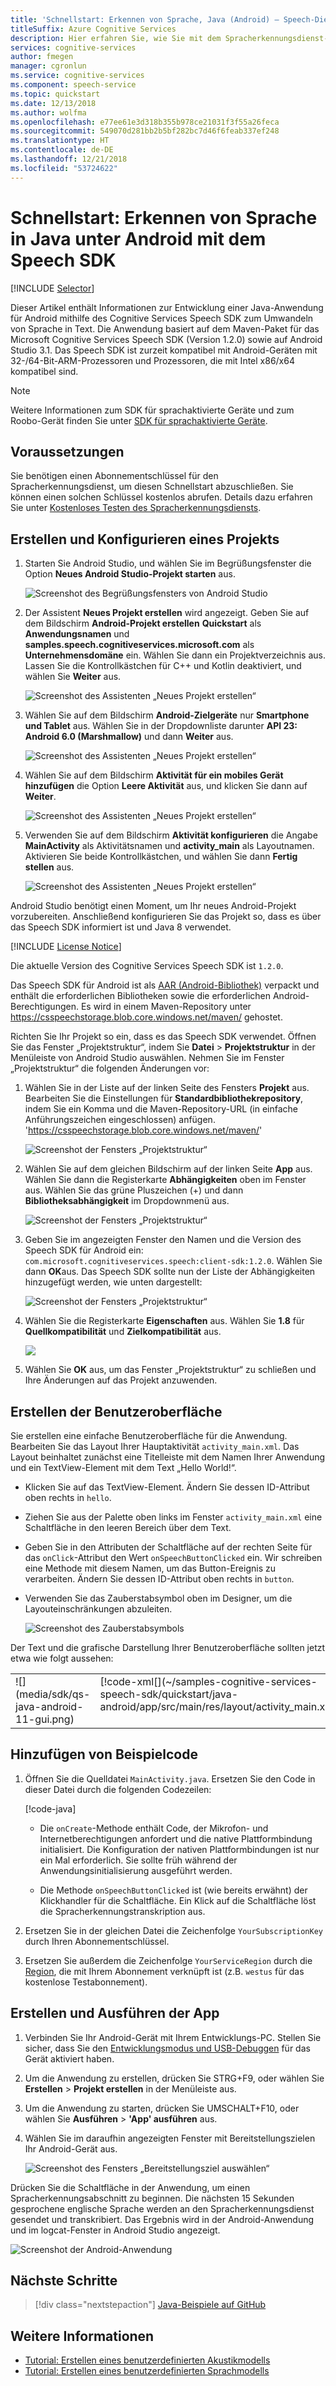 ```yaml
---
title: 'Schnellstart: Erkennen von Sprache, Java (Android) – Speech-Dienste'
titleSuffix: Azure Cognitive Services
description: Hier erfahren Sie, wie Sie mit dem Spracherkennungsdienst-SDK Sprache in Java oder Android erkennen.
services: cognitive-services
author: fmegen
manager: cgronlun
ms.service: cognitive-services
ms.component: speech-service
ms.topic: quickstart
ms.date: 12/13/2018
ms.author: wolfma
ms.openlocfilehash: e77ee61e3d318b355b978ce21031f3f55a26feca
ms.sourcegitcommit: 549070d281bb2b5bf282bc7d46f6feab337ef248
ms.translationtype: HT
ms.contentlocale: de-DE
ms.lasthandoff: 12/21/2018
ms.locfileid: "53724622"
---
```

# <a name="quickstart-recognize-speech-in-java-on-android-by-using-the-speech-sdk"></a>Schnellstart: Erkennen von Sprache in Java unter Android mit dem Speech SDK

[!INCLUDE [Selector](../../../includes/cognitive-services-speech-service-quickstart-selector.md)]

Dieser Artikel enthält Informationen zur Entwicklung einer Java-Anwendung für Android mithilfe des Cognitive Services Speech SDK zum Umwandeln von Sprache in Text.
Die Anwendung basiert auf dem Maven-Paket für das Microsoft Cognitive Services Speech SDK (Version 1.2.0) sowie auf Android Studio 3.1.
Das Speech SDK ist zurzeit kompatibel mit Android-Geräten mit 32-/64-Bit-ARM-Prozessoren und Prozessoren, die mit Intel x86/x64 kompatibel sind.

> [!NOTE]
> Weitere Informationen zum SDK für sprachaktivierte Geräte und zum Roobo-Gerät finden Sie unter [SDK für sprachaktivierte Geräte](speech-devices-sdk.md).

## <a name="prerequisites"></a>Voraussetzungen

Sie benötigen einen Abonnementschlüssel für den Spracherkennungsdienst, um diesen Schnellstart abzuschließen. Sie können einen solchen Schlüssel kostenlos abrufen. Details dazu erfahren Sie unter [Kostenloses Testen des Spracherkennungsdiensts](get-started.md).

## <a name="create-and-configure-a-project"></a>Erstellen und Konfigurieren eines Projekts

1. Starten Sie Android Studio, und wählen Sie im Begrüßungsfenster die Option **Neues Android Studio-Projekt starten** aus.

    ![Screenshot des Begrüßungsfensters von Android Studio](media/sdk/qs-java-android-01-start-new-android-studio-project.png)

1. Der Assistent **Neues Projekt erstellen** wird angezeigt. Geben Sie auf dem Bildschirm **Android-Projekt erstellen** **Quickstart** als **Anwendungsnamen** und **samples.speech.cognitiveservices.microsoft.com** als **Unternehmensdomäne** ein. Wählen Sie dann ein Projektverzeichnis aus. Lassen Sie die Kontrollkästchen für C++ und Kotlin deaktiviert, und wählen Sie **Weiter** aus.

   ![Screenshot des Assistenten „Neues Projekt erstellen“](media/sdk/qs-java-android-02-create-android-project.png)

1. Wählen Sie auf dem Bildschirm **Android-Zielgeräte** nur **Smartphone und Tablet** aus. Wählen Sie in der Dropdownliste darunter **API 23: Android 6.0 (Marshmallow)** und dann **Weiter** aus.

   ![Screenshot des Assistenten „Neues Projekt erstellen“](media/sdk/qs-java-android-03-target-android-devices.png)

1. Wählen Sie auf dem Bildschirm **Aktivität für ein mobiles Gerät hinzufügen** die Option **Leere Aktivität** aus, und klicken Sie dann auf **Weiter**.

   ![Screenshot des Assistenten „Neues Projekt erstellen“](media/sdk/qs-java-android-04-add-an-activity-to-mobile.png)

1. Verwenden Sie auf dem Bildschirm **Aktivität konfigurieren** die Angabe **MainActivity** als Aktivitätsnamen und **activity\_main** als Layoutnamen. Aktivieren Sie beide Kontrollkästchen, und wählen Sie dann **Fertig stellen** aus.

   ![Screenshot des Assistenten „Neues Projekt erstellen“](media/sdk/qs-java-android-05-configure-activity.png)

Android Studio benötigt einen Moment, um Ihr neues Android-Projekt vorzubereiten. Anschließend konfigurieren Sie das Projekt so, dass es über das Speech SDK informiert ist und Java 8 verwendet.

[!INCLUDE [License Notice](../../../includes/cognitive-services-speech-service-license-notice.md)]

Die aktuelle Version des Cognitive Services Speech SDK ist `1.2.0`.

Das Speech SDK für Android ist als [AAR (Android-Bibliothek)](https://developer.android.com/studio/projects/android-library) verpackt und enthält die erforderlichen Bibliotheken sowie die erforderlichen Android-Berechtigungen.
Es wird in einem Maven-Repository unter https://csspeechstorage.blob.core.windows.net/maven/ gehostet.

Richten Sie Ihr Projekt so ein, dass es das Speech SDK verwendet. Öffnen Sie das Fenster „Projektstruktur“, indem Sie **Datei** > **Projektstruktur** in der Menüleiste von Android Studio auswählen. Nehmen Sie im Fenster „Projektstruktur“ die folgenden Änderungen vor:

1. Wählen Sie in der Liste auf der linken Seite des Fensters **Projekt** aus. Bearbeiten Sie die Einstellungen für **Standardbibliothekrepository**, indem Sie ein Komma und die Maven-Repository-URL (in einfache Anführungszeichen eingeschlossen) anfügen. 'https://csspeechstorage.blob.core.windows.net/maven/'

   ![Screenshot der Fensters „Projektstruktur“](media/sdk/qs-java-android-06-add-maven-repository.png)

1. Wählen Sie auf dem gleichen Bildschirm auf der linken Seite **App** aus. Wählen Sie dann die Registerkarte **Abhängigkeiten** oben im Fenster aus. Wählen Sie das grüne Pluszeichen (+) und dann **Bibliotheksabhängigkeit** im Dropdownmenü aus.

   ![Screenshot der Fensters „Projektstruktur“](media/sdk/qs-java-android-07-add-module-dependency.png)

1. Geben Sie im angezeigten Fenster den Namen und die Version des Speech SDK für Android ein: `com.microsoft.cognitiveservices.speech:client-sdk:1.2.0`. Wählen Sie dann **OK**aus.
   Das Speech SDK sollte nun der Liste der Abhängigkeiten hinzugefügt werden, wie unten dargestellt:

   ![Screenshot der Fensters „Projektstruktur“](media/sdk/qs-java-android-08-dependency-added-1.0.0.png)

1. Wählen Sie die Registerkarte **Eigenschaften** aus. Wählen Sie **1.8** für **Quellkompatibilität** und **Zielkompatibilität** aus.

   ![](media/sdk/qs-java-android-09-dependency-added.png)

1. Wählen Sie **OK** aus, um das Fenster „Projektstruktur“ zu schließen und Ihre Änderungen auf das Projekt anzuwenden.

## <a name="create-user-interface"></a>Erstellen der Benutzeroberfläche

Sie erstellen eine einfache Benutzeroberfläche für die Anwendung. Bearbeiten Sie das Layout Ihrer Hauptaktivität `activity_main.xml`. Das Layout beinhaltet zunächst eine Titelleiste mit dem Namen Ihrer Anwendung und ein TextView-Element mit dem Text „Hello World!“.

* Klicken Sie auf das TextView-Element. Ändern Sie dessen ID-Attribut oben rechts in `hello`.

* Ziehen Sie aus der Palette oben links im Fenster `activity_main.xml` eine Schaltfläche in den leeren Bereich über dem Text.

* Geben Sie in den Attributen der Schaltfläche auf der rechten Seite für das `onClick`-Attribut den Wert `onSpeechButtonClicked` ein. Wir schreiben eine Methode mit diesem Namen, um das Button-Ereignis zu verarbeiten.  Ändern Sie dessen ID-Attribut oben rechts in `button`.

* Verwenden Sie das Zauberstabsymbol oben im Designer, um die Layouteinschränkungen abzuleiten.

  ![Screenshot des Zauberstabsymbols](media/sdk/qs-java-android-10-infer-layout-constraints.png)

Der Text und die grafische Darstellung Ihrer Benutzeroberfläche sollten jetzt etwa wie folgt aussehen:

<table>
<tr>
<td valign="top">
![](media/sdk/qs-java-android-11-gui.png)
</td>
<td valign="top">
[!code-xml[](~/samples-cognitive-services-speech-sdk/quickstart/java-android/app/src/main/res/layout/activity_main.xml)]
</td>
</tr>
</table>

## <a name="add-sample-code"></a>Hinzufügen von Beispielcode

1. Öffnen Sie die Quelldatei `MainActivity.java`. Ersetzen Sie den Code in dieser Datei durch die folgenden Codezeilen:

   [!code-java[](~/samples-cognitive-services-speech-sdk/quickstart/java-android/app/src/main/java/com/microsoft/cognitiveservices/speech/samples/quickstart/MainActivity.java#code)]

   * Die `onCreate`-Methode enthält Code, der Mikrofon- und Internetberechtigungen anfordert und die native Plattformbindung initialisiert. Die Konfiguration der nativen Plattformbindungen ist nur ein Mal erforderlich. Sie sollte früh während der Anwendungsinitialisierung ausgeführt werden.

   * Die Methode `onSpeechButtonClicked` ist (wie bereits erwähnt) der Klickhandler für die Schaltfläche. Ein Klick auf die Schaltfläche löst die Spracherkennungstranskription aus.

1. Ersetzen Sie in der gleichen Datei die Zeichenfolge `YourSubscriptionKey` durch Ihren Abonnementschlüssel.

1. Ersetzen Sie außerdem die Zeichenfolge `YourServiceRegion` durch die [Region](regions.md), die mit Ihrem Abonnement verknüpft ist (z.B. `westus` für das kostenlose Testabonnement).

## <a name="build-and-run-the-app"></a>Erstellen und Ausführen der App

1. Verbinden Sie Ihr Android-Gerät mit Ihrem Entwicklungs-PC. Stellen Sie sicher, dass Sie den [Entwicklungsmodus und USB-Debuggen](https://developer.android.com/studio/debug/dev-options) für das Gerät aktiviert haben.

1. Um die Anwendung zu erstellen, drücken Sie STRG+F9, oder wählen Sie **Erstellen** > **Projekt erstellen** in der Menüleiste aus.

1. Um die Anwendung zu starten, drücken Sie UMSCHALT+F10, oder wählen Sie **Ausführen** > **'App' ausführen** aus.

1. Wählen Sie im daraufhin angezeigten Fenster mit Bereitstellungszielen Ihr Android-Gerät aus.

   ![Screenshot des Fensters „Bereitstellungsziel auswählen“](media/sdk/qs-java-android-12-deploy.png)

Drücken Sie die Schaltfläche in der Anwendung, um einen Spracherkennungsabschnitt zu beginnen. Die nächsten 15 Sekunden gesprochene englische Sprache werden an den Spracherkennungsdienst gesendet und transkribiert. Das Ergebnis wird in der Android-Anwendung und im logcat-Fenster in Android Studio angezeigt.

![Screenshot der Android-Anwendung](media/sdk/qs-java-android-13-gui-on-device.png)

## <a name="next-steps"></a>Nächste Schritte

> [!div class="nextstepaction"]
> [Java-Beispiele auf GitHub](https://aka.ms/csspeech/samples)

## <a name="see-also"></a>Weitere Informationen

- [Tutorial: Erstellen eines benutzerdefinierten Akustikmodells](how-to-customize-acoustic-models.md)
- [Tutorial: Erstellen eines benutzerdefinierten Sprachmodells](how-to-customize-language-model.md)
